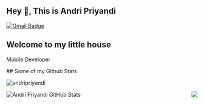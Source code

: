 ## Hey 👋, This is Andri Priyandi
[![Gmail Badge](https://img.shields.io/badge/-andripriyandi@gmail.com-c14438?style=flat&logo=Gmail&logoColor=white&link=mailto:andripriyandi@gmail.com)](mailto:andripriyandi@gmail.com) 
<h2>Welcome to my little house</h2> 
<p align='left'>Mobile Developer</p>
## Some of my Github Stats
<p align=left> <img src=https://komarev.com/ghpvc/?username=andripriyandi alt=andripriyandi /> </p>

<img align="right" src="https://github-readme-stats.vercel.app/api/top-langs/?username=andripriyandi&title_color=ffffff&text_color=c9cacc&icon_color=2bbc8a&bg_color=454545" />

<img align="left" src="https://github-readme-stats.vercel.app/api?username=andripriyandi&show_icons=true&line_height=27&count_private=true&title_color=ffffff&text_color=c9cacc&icon_color=2bbc8a&bg_color=454545" alt="Andri Priyandi GitHub Stats" />
